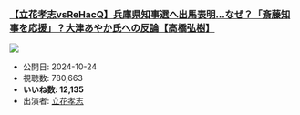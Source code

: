 ### [【立花孝志vsReHacQ】兵庫県知事選へ出馬表明…なぜ？「斎藤知事を応援」？大津あやか氏への反論【高橋弘樹】](https://www.youtube.com/watch?v=s-53l29FfAQ)
[![](https://img.youtube.com/vi/s-53l29FfAQ/sddefault.jpg)](https://www.youtube.com/watch?v=s-53l29FfAQ)
-   公開日: 2024-10-24
-   視聴数: 780,663
-   **いいね数: 12,135**
-   出演者: [立花孝志](/rehacq_fan/people/立花孝志 "wikilink")
